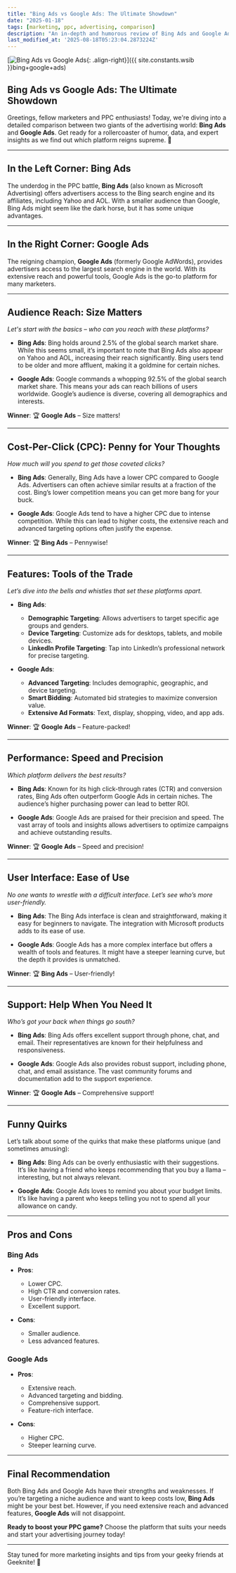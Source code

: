 ```yaml
---
title: "Bing Ads vs Google Ads: The Ultimate Showdown"
date: "2025-01-18"
tags: [marketing, ppc, advertising, comparison]
description: "An in-depth and humorous review of Bing Ads and Google Ads, comparing their features, performance, and overall value."
last_modified_at: '2025-08-18T05:23:04.2873224Z'
---
```


[![Bing Ads vs Google Ads](https://i.imgur.com/aRyU7Xem.jpg){: .align-right}]({{ site.constants.wsib }}bing+google+ads)

## Bing Ads vs Google Ads: The Ultimate Showdown

Greetings, fellow marketers and PPC enthusiasts! Today, we're diving into a detailed comparison between two giants of the advertising world: **Bing Ads** and **Google Ads**. Get ready for a rollercoaster of humor, data, and expert insights as we find out which platform reigns supreme. 🚀

---

## **In the Left Corner: Bing Ads**

The underdog in the PPC battle, **Bing Ads** (also known as Microsoft Advertising) offers advertisers access to the Bing search engine and its affiliates, including Yahoo and AOL. With a smaller audience than Google, Bing Ads might seem like the dark horse, but it has some unique advantages.

---

## **In the Right Corner: Google Ads**

The reigning champion, **Google Ads** (formerly Google AdWords), provides advertisers access to the largest search engine in the world. With its extensive reach and powerful tools, Google Ads is the go-to platform for many marketers.

---

## **Audience Reach: Size Matters**

*Let's start with the basics – who can you reach with these platforms?*

- **Bing Ads**: Bing holds around 2.5% of the global search market share. While this seems small, it’s important to note that Bing Ads also appear on Yahoo and AOL, increasing their reach significantly. Bing users tend to be older and more affluent, making it a goldmine for certain niches.

- **Google Ads**: Google commands a whopping 92.5% of the global search market share. This means your ads can reach billions of users worldwide. Google’s audience is diverse, covering all demographics and interests.

**Winner**: 🏆 **Google Ads** – Size matters!

---

## **Cost-Per-Click (CPC): Penny for Your Thoughts**

*How much will you spend to get those coveted clicks?*

- **Bing Ads**: Generally, Bing Ads have a lower CPC compared to Google Ads. Advertisers can often achieve similar results at a fraction of the cost. Bing’s lower competition means you can get more bang for your buck.

- **Google Ads**: Google Ads tend to have a higher CPC due to intense competition. While this can lead to higher costs, the extensive reach and advanced targeting options often justify the expense.

**Winner**: 🏆 **Bing Ads** – Pennywise!

---

## **Features: Tools of the Trade**

*Let’s dive into the bells and whistles that set these platforms apart.*

- **Bing Ads**:
  - **Demographic Targeting**: Allows advertisers to target specific age groups and genders.
  - **Device Targeting**: Customize ads for desktops, tablets, and mobile devices.
  - **LinkedIn Profile Targeting**: Tap into LinkedIn’s professional network for precise targeting.

- **Google Ads**:
  - **Advanced Targeting**: Includes demographic, geographic, and device targeting.
  - **Smart Bidding**: Automated bid strategies to maximize conversion value.
  - **Extensive Ad Formats**: Text, display, shopping, video, and app ads.

**Winner**: 🏆 **Google Ads** – Feature-packed!

---

## **Performance: Speed and Precision**

*Which platform delivers the best results?*

- **Bing Ads**: Known for its high click-through rates (CTR) and conversion rates, Bing Ads often outperform Google Ads in certain niches. The audience’s higher purchasing power can lead to better ROI.

- **Google Ads**: Google Ads are praised for their precision and speed. The vast array of tools and insights allows advertisers to optimize campaigns and achieve outstanding results.

**Winner**: 🏆 **Google Ads** – Speed and precision!

---

## **User Interface: Ease of Use**

*No one wants to wrestle with a difficult interface. Let’s see who’s more user-friendly.*

- **Bing Ads**: The Bing Ads interface is clean and straightforward, making it easy for beginners to navigate. The integration with Microsoft products adds to its ease of use.

- **Google Ads**: Google Ads has a more complex interface but offers a wealth of tools and features. It might have a steeper learning curve, but the depth it provides is unmatched.

**Winner**: 🏆 **Bing Ads** – User-friendly!

---

## **Support: Help When You Need It**

*Who’s got your back when things go south?*

- **Bing Ads**: Bing Ads offers excellent support through phone, chat, and email. Their representatives are known for their helpfulness and responsiveness.

- **Google Ads**: Google Ads also provides robust support, including phone, chat, and email assistance. The vast community forums and documentation add to the support experience.

**Winner**: 🏆 **Google Ads** – Comprehensive support!

---

## **Funny Quirks**

Let’s talk about some of the quirks that make these platforms unique (and sometimes amusing):

- **Bing Ads**: Bing Ads can be overly enthusiastic with their suggestions. It’s like having a friend who keeps recommending that you buy a llama – interesting, but not always relevant.

- **Google Ads**: Google Ads loves to remind you about your budget limits. It’s like having a parent who keeps telling you not to spend all your allowance on candy.

---

## **Pros and Cons**

### **Bing Ads**
- **Pros**:
  - Lower CPC.
  - High CTR and conversion rates.
  - User-friendly interface.
  - Excellent support.

- **Cons**:
  - Smaller audience.
  - Less advanced features.

### **Google Ads**
- **Pros**:
  - Extensive reach.
  - Advanced targeting and bidding.
  - Comprehensive support.
  - Feature-rich interface.

- **Cons**:
  - Higher CPC.
  - Steeper learning curve.

---

## **Final Recommendation**

Both Bing Ads and Google Ads have their strengths and weaknesses. If you’re targeting a niche audience and want to keep costs low, **Bing Ads** might be your best bet. However, if you need extensive reach and advanced features, **Google Ads** will not disappoint.

**Ready to boost your PPC game?** Choose the platform that suits your needs and start your advertising journey today!

---

Stay tuned for more marketing insights and tips from your geeky friends at Geeknite! 🚀
